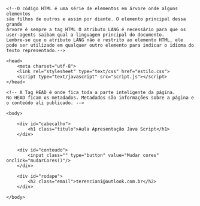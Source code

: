 <!DOCTYPE html>

<!--
O Doctype indica para o navegador e para outros meios qual
a especificação de código utilizar. Em versões anteriores,
era necessário referenciar o DTD diretamente no código do Doctype.
Com o HTML5, a referência por qual DTD utilizar é responsabilidade do Browser.
O Doctype não é uma tag do HTML, mas uma instrução para que o browser 
tenha informações sobre qual versão de código a marcação foi escrita. -->


<html lang="pt-br">

	<!--O código HTML é uma série de elementos em árvore onde alguns elementos
	são filhos de outros e assim por diante. O elemento principal dessa grande
	árvore é sempre a tag HTML O atributo LANG é necessário para que os user-agents saibam qual a linguagem principal do documento.
	Lembre-se que o atributo LANG não é restrito ao elemento HTML, ele pode ser utilizado em qualquer outro elemento para indicar o idioma do texto representado.-->

	<head>
		<meta charset="utf-8">
		<link rel="stylesheet" type="text/css" href="estilo.css">
		<script type="text/javascript" src="script.js"></script>
	</head>

	<!-- A Tag HEAD é onde fica toda a parte inteligente da página.
	No HEAD ficam os metadados. Metadados são informações sobre a página e o conteúdo ali publicado. -->

	<body>

		<div id="cabecalho">
			<h1 class="titulo">Aula Apresentação Java Script</h1>
		</div>

		
		<div id="conteudo">
			<input class="" type="button" value="Mudar cores" onclick="mudarCores()"/>
		</div>

		<div id="rodape">
			<h2 class="email">terenciani@outlook.com.br</h2>
		</div>

	</body>
</html> 

